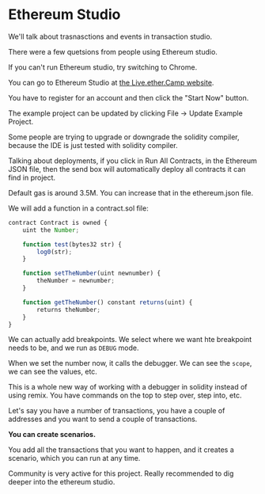 # Ethereum Studio

We'll talk about trasnasctions and events in transaction studio.

There were a few quetsions from people using Ethereum studio.

If you can't run Ethereum studio, try switching to Chrome.

You can go to Ethereum Studio at [the Live.ether.Camp website](https://live.ether.camp/).

You have to register for an account and then click the "Start Now" button.

The example project can be updated by clicking File -> Update Example Project.

Some people are trying to upgrade or downgrade the solidity compiler, because the IDE is just tested with solidity compiler.

Talking about deployments, if you click in Run All Contracts, in the Ethereum JSON file, then the send box will automatically deploy all contracts it can find in project.

Default gas is around 3.5M. You can increase that in the ethereum.json file.

We will add a function in a contract.sol file:

``` javascript
contract Contract is owned {
    uint the Number;

    function test(bytes32 str) {
        log0(str);
    }

    function setTheNumber(uint newnumber) {
        theNumber = newnumber;
    }

    function getTheNumber() constant returns(uint) {
        returns theNumber;
    }
}
```

We can actually add breakpoints. We select where we want hte breakpoint needs to be, and we run as `DEBUG` mode.

When we set the number now, it calls the debugger. We can see the `scope`, we can see the values, etc.

This is a whole new way of working with a debugger in solidity instead of using remix. You have commands on the top to step over, step into, etc.

Let's say you have a number of  transactions, you have a couple of addresses and you want to send a couple of transactions.

**You can create scenarios.**

You add all the transactions that you want to happen, and it creates a scenario, which you can run at any time.

Community is very active for this project. Really recommended to dig deeper into the ethereum studio.